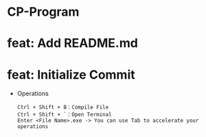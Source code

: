 # CP-Program

# feat: Add README.md

# feat: Initialize Commit

* Operations

    ```
    Ctrl + Shift + B：Compile File
    Ctrl + Shift + `：Open Terminal
    Enter <File Name>.exe -> You can use Tab to accelerate your operations
    ```